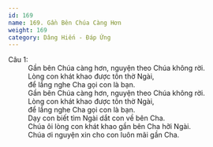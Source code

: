 ```yaml
---
id: 169
name: 169. Gần Bên Chúa Càng Hơn
weight: 169
category: Dâng Hiến - Đáp Ứng
---
```

<dl><dt>Câu 1:</dt><dd data-verse="1">Gần bên Chúa càng hơn, nguyện theo Chúa không rời. <br/>Lòng con khát khao được tôn thờ Ngài, <br/>để lắng nghe Cha gọi con là bạn. <br/>Gần bên Chúa càng hơn, nguyện theo Chúa không rời. <br/>Lòng con khát khao được tôn thờ Ngài, <br/>để lắng nghe Cha gọi con là bạn. <br/>Dạy con biết tìm Ngài dắt con về bên Cha. <br/>Chúa ôi lòng con khát khao gần bên Cha hỡi Ngài. <br/>Chúa ơi nguyện xin cho con luôn mãi gần Cha. </dd></dl>
